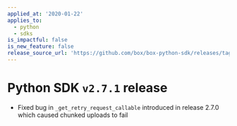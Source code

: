 ```yaml
---
applied_at: '2020-01-22'
applies_to:
  - python
  - sdks
is_impactful: false
is_new_feature: false
release_source_url: 'https://github.com/box/box-python-sdk/releases/tag/v2.7.1'
---
```


# Python SDK `v2.7.1` release

- Fixed bug in `_get_retry_request_callable` introduced in release 2.7.0 which caused chunked uploads to fail
